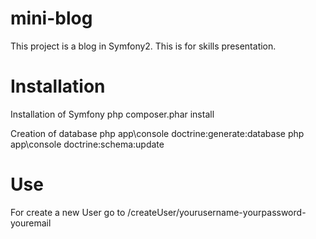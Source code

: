 mini-blog
=========
This project is a blog in Symfony2. This is for skills presentation.

Installation 
============
Installation of Symfony
php composer.phar install

Creation of database
php app\console doctrine:generate:database
php app\console doctrine:schema:update

Use
===
For create a new User go to /createUser/yourusername-yourpassword-youremail
